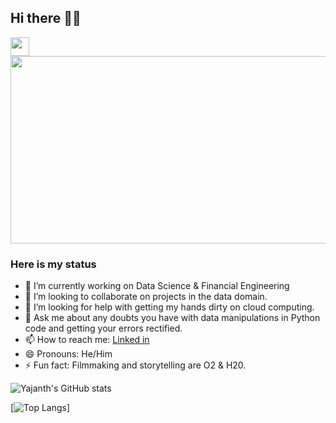 ## Hi there :man_technologist:
<img src="https://media.giphy.com/media/hvRJCLFzcasrR4ia7z/giphy.gif" width="30px"/>
</h1>
<div align="center">
  <img src="https://media.giphy.com/media/dWesBcTLavkZuG35MI/giphy.gif" width="600" height="300"/>
</div>

### Here is my status
- 🔭 I’m currently working on Data Science & Financial Engineering
- 👯 I’m looking to collaborate on projects in the data domain.
- 🤔 I’m looking for help with getting my hands dirty on cloud computing. 
- 💬 Ask me about any doubts you have with data manipulations in Python code and getting your errors rectified.
- 📫 How to reach me: [Linked in](https://www.linkedin.com/in/Yajanth)
- 😄 Pronouns: He/Him
- ⚡ Fun fact: Filmmaking and storytelling are O2 & H20.

![Yajanth's GitHub stats](https://github-readme-stats.vercel.app/api?username=yajanth&show_icons=true&theme=radical)

[![Top Langs](https://github-readme-stats.vercel.app/api/top-langs/?username=Yajanth&theme=darcula)]
